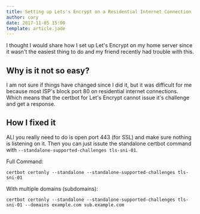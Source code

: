 ```yaml
---
title: Setting up Lets's Encrypt on a Residential Internet Connection
author: cory
date: 2017-11-05 15:00
template: article.jade
---
```


I thought I would share how I set up Let's Encrypt on my home server since it wasn't the easiest thing to do and my friend recently had trouble with this.

<span class="more"></span>

Why is it not so easy?
-----------------------

I am not sure if things have changed since I did it, but it was difficult for me because most ISP's block port 80 on residential internet connections. Which means that the certbot for Let's Encrypt cannot issue it's challenge and get a response.

How I fixed it
--------------

ALl you really need to do is open port 443 (for SSL) and make sure nothing is listening on it. Then you can just issute the standalone certbot command with `--standalone-supported-challenges tls-sni-01`.

Full Command: 

```
certbot certonly --standalone --standalone-supported-challenges tls-sni-01
```

With multiple domains (subdomains):
```
certbot certonly --standalone --standalone-supported-challenges tls-sni-01 --domains example.com sub.example.com
```